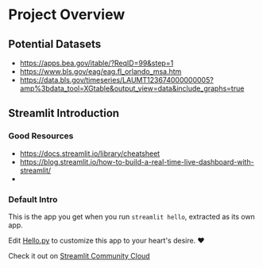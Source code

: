 # Project Overview
## Potential Datasets
- https://apps.bea.gov/itable/?ReqID=99&step=1
- https://www.bls.gov/eag/eag.fl_orlando_msa.htm
- https://data.bls.gov/timeseries/LAUMT123674000000005?amp%3bdata_tool=XGtable&output_view=data&include_graphs=true

## Streamlit Introduction
### Good Resources
- https://docs.streamlit.io/library/cheatsheet
- https://blog.streamlit.io/how-to-build-a-real-time-live-dashboard-with-streamlit/
- 

### Default Intro

This is the app you get when you run `streamlit hello`, extracted as its own app.

Edit [Hello.py](./Hello.py) to customize this app to your heart's desire. ❤️

Check it out on [Streamlit Community Cloud](https://st-hello-app.streamlit.app/)